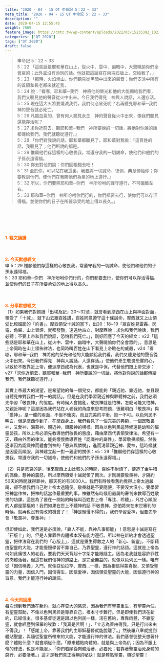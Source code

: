 ```yaml
---
title: "2020 - 04 - 15 QT 申命記 5：22 ~ 33"
meta_title: "2020 - 04 - 15 QT 申命記 5：22 ~ 33"
description: ""
date: 2020-04-15 12:55:45
weight: 7869
feature_image: https://cmtc.tw/wp-content/uploads/2022/03/15235392_10211799862337740_180693556567566654_o-1.webp
categories: ["QT 2020"]
tags: ["QT 2020"]
draft: false
---
```


<blockquote>申命記 5：22 ~ 33<br />
5：22 「這些話是耶和華在山上，從火中、雲中、幽暗中，大聲曉諭你們全會眾的；此外並沒有添別的話。他就把這話寫在兩塊石版上，交給我了。」<br />
5：23 「那時，火焰燒山，你們聽見從黑暗中出來的聲音；你們支派中所有的首領和長老都來就近我，<br />
5：24 說：『看哪，耶和華─我們　神將他的榮光和他的大能顯給我們看，我們又聽見他的聲音從火中出來。今日我們得見　神與人說話，人還存活。<br />
5：25 現在這大火將要燒滅我們，我們何必冒死呢？若再聽見耶和華─我們　神的聲音就必死亡。<br />
5：26 凡屬血氣的，曾有何人聽見永生　神的聲音從火中出來，像我們聽見還能存活呢？<br />
5：27 求你近前去，聽耶和華─我們　神所要說的一切話，將他對你說的話都傳給我們，我們就聽從遵行。』<br />
5：28 「你們對我說的話，耶和華都聽見了。耶和華對我說：『這百姓的話，我聽見了；他們所說的都是。<br />
5：29 惟願他們存這樣的心敬畏我，常遵守我的一切誡命，使他們和他們的子孫永遠得福。<br />
5：30 你去對他們說：你們回帳棚去吧！<br />
5：31 至於你，可以站在我這裏，我要將一切誡命、律例、典章傳給你；你要教訓他們，使他們在我賜他們為業的地上遵行。』<br />
5：32 所以，你們要照耶和華─你們　神所吩咐的謹守遵行，不可偏離左右。<br />
5：33 耶和華─你們　神所吩咐你們行的，你們都要去行，使你們可以存活得福，並使你們的日子在所要承受的地上得以長久。」</blockquote><br />
&nbsp;<br />
<br />
&nbsp;<br />
<br />
<span style="color: #ff6600;"><strong>1. </strong><strong>經文誦讀</strong></span><br />
<br />
<span style="color: #ff6600;"><strong> </strong></span><br />
<br />
<span style="color: #ff6600;"><strong>2. 今天默想</strong><strong>經文<br />
</strong></span>申 5：29 惟願他們存這樣的心敬畏我，常遵守我的一切誡命，使他們和他們的子孫永遠得福。<br />
5：33 耶和華─你們　神所吩咐你們行的，你們都要去行，使你們可以存活得福，並使你們的日子在所要承受的地上得以長久。<br />
<br />
&nbsp;<br />
<br />
<span style="color: #ff6600;"><strong>3. 分享默想經文<br />
</strong></span>（1）如果我們對照讀「出埃及記」20～32章，就會看到摩西在山上與神面對面，領受了「十誡」，就下山去跟百姓講，百姓同意遵守這十條誡命，摩西就又上山領受比較細節的「約書」。摩西領受十誡的當下，出20：18~19「眾百姓見雷轟、閃電、角聲、山上冒煙，就都發顫，遠遠地站立，對摩西說：求你和我們說話，我們必聽；不要上帝和我們說話，恐怕我們死亡。」，剛好回應了今天的經文：v22「這些話是耶和華在山上，從火中、雲中、幽暗中，大聲曉諭你們全會眾的」。意思是上帝同時在山上頒佈律法，也同時叫百姓在山下看見上帝臨在的威嚴，v24「看哪，耶和華─我們　神將他的榮光和他的大能顯給我們看，我們又聽見他的聲音從火中出來。今日我們得見　神與人說話，人還存活。」使他們產生敬畏恐懼的心，以致於不敢靠近上帝，便派摩西成為代表，也就是中保，代替他們跟上帝交涉：v27「求你近前去，聽耶和華─我們　神所要說的一切話，將他對你說的話都傳給我們，我們就聽從遵行。」<br />
<br />
其實上帝最大的渴望，是希望祂的每一個兒女，都能夠「親近祂、靠近祂，並且親自聽見神對我們一對一的說話」。但是在我們學習親近神與聆聽神之前，我們必須先學習「敬畏神」的態度。有時候人會錯亂，敬畏神就是怕神，怎麼可能又怕神，又親近神呢？這是因為我們站在人老我的角度來思考問題，很難明白「敬畏神」與「愛神」，是一體的兩面，不但不衝突，而且完美的平衡，缺一不可。以色列民不明白，但是摩西作到了，在摩西身上，我們看見了一個完美的典範，一個既敬畏神，又愛神，渴慕神、親近神，順服神的榜樣。因為以色列民這時候還是幼稚的屬靈嬰孩，所以上帝必須先教導他們敬畏的態度，藉由摩西代表領受律法。希望有一天，藉由外面的律法，能夠慢慢教導百姓「認識神的屬性」，學習敬畏順服。然後逐漸因為認識神而體會到神的「恩典與憐憫」，進而渴慕親近神、愛神，這時候就是因愛而順服，與神建立起一對一親密的關係：v5：29「惟願他們存這樣的心敬畏我，常遵守我的一切誡命，使他們和他們的子孫永遠得福。」<br />
<br />
（2）只是悲哀的是，後來摩西上山比較久的時間，百姓不耐煩了，便造了金牛犢的偶像，惹神的震怒，所以摩西領受十誡就領了兩次。才剛說要敬畏神，才隔約50天的時間就得罪神，那天死的有3000人。我們有時候看舊約覺得上帝太過嚴厲，卻不想我們自己對上帝太過隨便。敬畏就是不要隨便，不要沒大沒小，要學習把神當作神，把神的話當作最重要的事。神雖然有時候用嚴厲的審判來教導百姓敬畏的功課，這是為了要在一開始的時候叫百姓對上帝「專注、聆聽」，凡甘心順服的人都是蒙福的！我們如果在世上不聽神的話 不敬畏神，恐怕將來在末世審判的時候，就再也沒有悔改的機會了！「神是輕慢不得的」，我們學習愛神，但要先學會「敬畏神、尊重神」！<br />
<br />
但即使如此，我們還是必須說，「靠人不能，靠神凡事都能」！意思是十誡是寫在「石版上」的，但是人靠罪性肉體根本沒有能力遵行。所以神在新約才會透過聖靈，把律法寫在我們的「心版上」，這就是重生得救之人的「新心、新靈」，不斷藉由聖靈的大能，才能慢慢學習不靠自己，乃靠聖靈，遵行神的話語。這就是上帝為何如此痛恨人的老我，要我們天天背起十字架才能跟隨主。因為老我就是容許罪性的肉體活著，但這在我們信神的道路上，是完全無益的，就像以色列民一樣。唯有從「因信稱義」入門，就像亞伯拉罕、摩西…一樣，因為相信得蒙喜悅，又領受聖靈的力量，因信入門，因信得生，因信愛神，因信領受聖靈的大能，因信遵行神的旨意，我們才能遵行神的話語。<br />
<br />
<span style="color: #ff6600;"><strong> </strong></span><br />
<br />
<span style="color: #ff6600;"><strong>4. 今天的回應<br />
</strong></span>每次想到我們活在新約，就心存莫大的感恩，因為我們有聖靈重生，有聖靈內住，有聖靈幫助，不像以色列民若是專靠自己，根本寸步難行。但是即使我們活在新約，已經信主，很多基督徒還是跟以色列民一樣，活在舊約，專靠肉體，不靠聖靈，就會經歷到保羅的唉歎：「我真是苦啊！」、「立志為善由得我，只是行出來由不得我」！「感謝上帝，靠著我們的主耶穌基督就能脫離了。」然後羅八章就提到體貼聖靈，與隨從聖靈所帶來的大能，才能遵行神的律法。我們基督徒整天想著什麼？體貼什麼？就會順從什麼。「原來體貼肉體的，就是與上帝為仇；因為不服上帝的律法，也是不能服」、「你們若順從肉體活著，必要死；若靠著聖靈治死身體的惡行，必要活著。」這才是我們真正得勝的秘訣！就是體貼聖靈，順從聖靈！<br />
<br />
&nbsp;
        